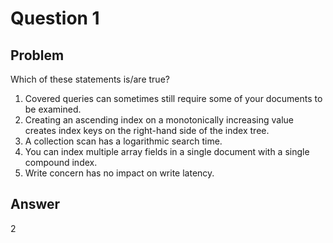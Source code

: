 # Question 1

## Problem

Which of these statements is/are true?

1. Covered queries can sometimes still require some of your documents to be examined.
2. Creating an ascending index on a monotonically increasing value creates index keys on the right-hand side of the index tree.
3. A collection scan has a logarithmic search time.
4. You can index multiple array fields in a single document with a single compound index.
5. Write concern has no impact on write latency.

## Answer

2
